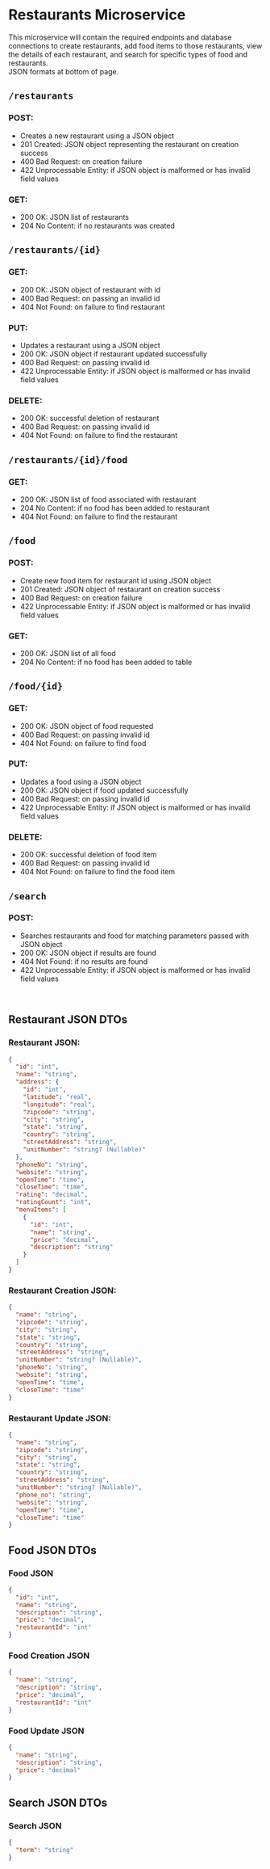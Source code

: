 Restaurants Microservice
===
This microservice will contain the required endpoints and database connections to create restaurants, add food items to those restaurants, view the details of each restaurant, and search for specific types of food and restaurants.
<br>
JSON formats at bottom of page.

## `/restaurants`
### POST:
- Creates a new restaurant using a JSON object
- 201 Created: JSON object representing the restaurant on creation success
- 400 Bad Request: on creation failure
- 422 Unprocessable Entity: if JSON object is malformed or has invalid field values

### GET:
- 200 OK:  JSON list of restaurants
- 204 No Content: if no restaurants was created

## `/restaurants/{id}`
### GET:
- 200 OK: JSON object of restaurant with id
- 400 Bad Request: on passing an invalid id
- 404 Not Found: on failure to find restaurant

### PUT:
- Updates a restaurant using a JSON object
- 200 OK: JSON object if restaurant updated successfully
- 400 Bad Request: on passing invalid id
- 422 Unprocessable Entity: if JSON object is malformed or has invalid field values

### DELETE:
- 200 OK:  successful deletion of restaurant
- 400 Bad Request: on passing invalid id
- 404 Not Found: on failure to find the restaurant

## `/restaurants/{id}/food`
### GET:
- 200 OK:  JSON list of food associated with restaurant
- 204 No Content: if no food has been added to restaurant
- 404 Not Found: on failure to find the restaurant

## `/food`
### POST:
- Create new food item for restaurant id using JSON object
- 201 Created: JSON object of restaurant on creation success
- 400 Bad Request: on creation failure
- 422 Unprocessable Entity: if JSON object is malformed or has invalid field values

### GET:
- 200 OK:  JSON list of all food
- 204 No Content: if no food has been added to table

## `/food/{id}`
### GET:
- 200 OK:  JSON object of food requested
- 400 Bad Request: on passing invalid id
- 404 Not Found: on failure to find food

### PUT:
- Updates a food using a JSON object
- 200 OK: JSON object if food updated successfully
- 400 Bad Request: on passing invalid id
- 422 Unprocessable Entity: if JSON object is malformed or has invalid field values

### DELETE:
- 200 OK:  successful deletion of food item
- 400 Bad Request: on passing invalid id
- 404 Not Found: on failure to find the food item

## `/search`
### POST:
- Searches restaurants and food for matching parameters passed with JSON object
- 200 OK: JSON object if results are found
- 404 Not Found: if no results are found
- 422 Unprocessable Entity: if JSON object is malformed or has invalid field values

<br>

## Restaurant JSON DTOs
### Restaurant JSON:
```json
{
  "id": "int",
  "name": "string",
  "address": {
    "id": "int",
    "latitude": "real",
    "longitude": "real",
    "zipcode": "string",
    "city": "string",
    "state": "string",
    "country": "string",
    "streetAddress": "string",
    "unitNumber": "string? (Nullable)"
  },
  "phoneNo": "string",
  "website": "string",
  "openTime": "time",
  "closeTime": "time",
  "rating": "decimal",
  "ratingCount": "int",
  "menuItems": [
    {
      "id": "int",
      "name": "string",
      "price": "decimal",
      "description": "string"
    }
  ]
}
```

### Restaurant Creation JSON:
```json
{
  "name": "string", 
  "zipcode": "string",
  "city": "string",
  "state": "string",
  "country": "string",
  "streetAddress": "string",
  "unitNumber": "string? (Nullable)", 
  "phoneNo": "string",
  "website": "string",
  "openTime": "time",
  "closeTime": "time"
}
```

### Restaurant Update JSON:
```json
{
  "name": "string",
  "zipcode": "string", 
  "city": "string",
  "state": "string",   
  "country": "string", 
  "streetAddress": "string",
  "unitNumber": "string? (Nullable)",   
  "phone_no": "string",
  "website": "string", 
  "openTime": "time",  
  "closeTime": "time"  
}
```

## Food JSON DTOs
### Food JSON
```json
{
  "id": "int",
  "name": "string",
  "description": "string",
  "price": "decimal",
  "restaurantId": "int"
}
```

### Food Creation JSON
```json
{
  "name": "string",
  "description": "string",
  "price": "decimal",
  "restaurantId": "int"
}
```

### Food Update JSON
```json
{
  "name": "string",       
  "description": "string",
  "price": "decimal"
}
```

## Search JSON DTOs
### Search JSON
```json
{
  "term": "string"
}
```